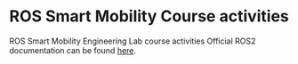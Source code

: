 # ROS Smart Mobility Course activities
ROS Smart Mobility Engineering Lab course activities
Official ROS2 documentation can be found [here](https://docs.ros.org/en/humble/Tutorials.html).
